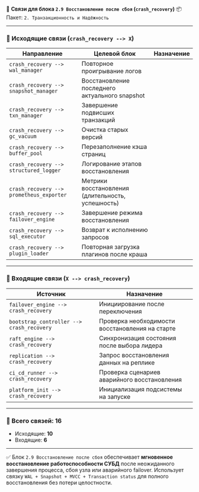 🔗 **Связи для блока `2.9 Восстановление после сбоя` (`crash_recovery`)**
📦 Пакет: `2. Транзакционность и Надёжность`

---

### 🔻 Исходящие связи (`crash_recovery --> X`)

| Направление                              | Целевой блок                                      | Назначение |
| ---------------------------------------- | ------------------------------------------------- | ---------- |
| `crash_recovery --> wal_manager`         | Повторное проигрывание логов                      |            |
| `crash_recovery --> snapshot_manager`    | Восстановление последнего актуального snapshot    |            |
| `crash_recovery --> txn_manager`         | Завершение подвисших транзакций                   |            |
| `crash_recovery --> gc_vacuum`           | Очистка старых версий                             |            |
| `crash_recovery --> buffer_pool`         | Перезаполнение кэша страниц                       |            |
| `crash_recovery --> structured_logger`   | Логирование этапов восстановления                 |            |
| `crash_recovery --> prometheus_exporter` | Метрики восстановления (длительность, успешность) |            |
| `crash_recovery --> failover_engine`     | Завершение режима восстановления                  |            |
| `crash_recovery --> sql_executor`        | Возврат к исполнению запросов                     |            |
| `crash_recovery --> plugin_loader`       | Повторная загрузка плагинов после краша           |            |

---

### 🔺 Входящие связи (`X --> crash_recovery`)

| Источник                                  | Назначение                                      |
| ----------------------------------------- | ----------------------------------------------- |
| `failover_engine --> crash_recovery`      | Инициирование после переключения                |
| `bootstrap_controller --> crash_recovery` | Проверка необходимости восстановления на старте |
| `raft_engine --> crash_recovery`          | Синхронизация состояния после выбора лидера     |
| `replication --> crash_recovery`          | Запрос восстановления данных на реплике         |
| `ci_cd_runner --> crash_recovery`         | Проверка сценариев аварийного восстановления    |
| `platform_init --> crash_recovery`        | Инициализация подсистемы на запуске             |

---

### 🧩 Всего связей: **16**

* Исходящие: **10**
* Входящие: **6**

---

✅ Блок `2.9 Восстановление после сбоя` обеспечивает **мгновенное восстановление работоспособности СУБД** после неожиданного завершения процесса, сбоя узла или аварийного failover. Использует связку `WAL + Snapshot + MVCC + Transaction status` для полного восстановления без потери целостности.
